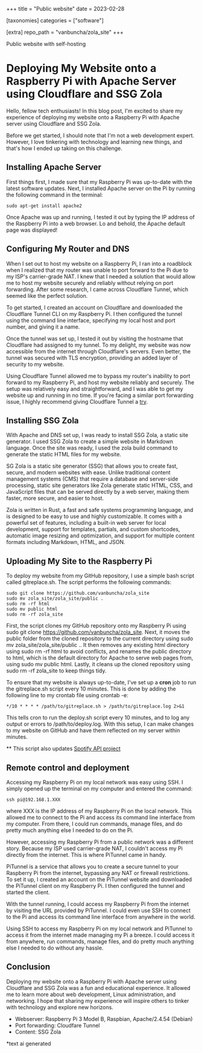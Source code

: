+++
title = "Public website"
date = 2023-02-28

[taxonomies]
categories = ["software"]

[extra]
repo_path = "vanbuncha/zola_site"
+++

Public website with self-hosting

<!-- more -->

# Deploying My Website onto a Raspberry Pi with Apache Server using Cloudflare and SSG Zola

Hello, fellow tech enthusiasts! In this blog post, I'm excited to share my experience of deploying my website onto a Raspberry Pi with Apache server using Cloudflare and SSG Zola.

Before we get started, I should note that I'm not a web development expert. However, I love tinkering with technology and learning new things, and that's how I ended up taking on this challenge.

## Installing Apache Server

First things first, I made sure that my Raspberry Pi was up-to-date with the latest software updates. Next, I installed Apache server on the Pi by running the following command in the terminal:

    sudo apt-get install apache2

Once Apache was up and running, I tested it out by typing the IP address of the Raspberry Pi into a web browser. Lo and behold, the Apache default page was displayed!

## Configuring My Router and DNS

When I set out to host my website on a Raspberry Pi, I ran into a roadblock when I realized that my router was unable to port forward to the Pi due to my ISP's carrier-grade NAT. I knew that I needed a solution that would allow me to host my website securely and reliably without relying on port forwarding. After some research, I came across Cloudflare Tunnel, which seemed like the perfect solution.

To get started, I created an account on Cloudflare and downloaded the Cloudflare Tunnel CLI on my Raspberry Pi. I then configured the tunnel using the command line interface, specifying my local host and port number, and giving it a name.

Once the tunnel was set up, I tested it out by visiting the hostname that Cloudflare had assigned to my tunnel. To my delight, my website was now accessible from the internet through Cloudflare's servers. Even better, the tunnel was secured with TLS encryption, providing an added layer of security to my website.

Using Cloudflare Tunnel allowed me to bypass my router's inability to port forward to my Raspberry Pi, and host my website reliably and securely. The setup was relatively easy and straightforward, and I was able to get my website up and running in no time. If you're facing a similar port forwarding issue, I highly recommend giving Cloudflare Tunnel a <a href="https://pimylifeup.com/raspberry-pi-cloudflare-tunnel/">try</a>.
## Installing SSG Zola

With Apache and DNS set up, I was ready to install SSG Zola, a static site generator. I used SSG Zola to create a simple website in Markdown language. Once the site was ready, I used the zola build command to generate the static HTML files for my website.

SG Zola is a static site generator (SSG) that allows you to create fast, secure, and modern websites with ease. Unlike traditional content management systems (CMS) that require a database and server-side processing, static site generators like Zola generate static HTML, CSS, and JavaScript files that can be served directly by a web server, making them faster, more secure, and easier to host.

Zola is written in Rust, a fast and safe systems programming language, and is designed to be easy to use and highly customizable. It comes with a powerful set of features, including a built-in web server for local development, support for templates, partials, and custom shortcodes, automatic image resizing and optimization, and support for multiple content formats including Markdown, HTML, and JSON.



## Uploading My Site to the Raspberry Pi

To deploy my website from my GitHub repository, I use a simple bash script called gitreplace.sh. The script performs the following commands:

```
sudo git clone https://github.com/vanbuncha/zola_site
sudo mv zola_site/zola_site/public .
sudo rm -rf html
sudo mv public html
sudo rm -rf zola_site
```
First, the script clones my GitHub repository onto my Raspberry Pi using sudo git clone https://github.com/vanbuncha/zola_site. Next, it moves the public folder from the cloned repository to the current directory using sudo mv zola_site/zola_site/public .. It then removes any existing html directory using sudo rm -rf html to avoid conflicts, and renames the public directory to html, which is the default directory for Apache to serve web pages from, using sudo mv public html. Lastly, it cleans up the cloned repository using sudo rm -rf zola_site to keep things tidy.

To ensure that my website is always up-to-date, I've set up a <b>cron</b> job to run the gitreplace.sh script every 10 minutes. This is done by adding the following line to my crontab file using crontab -e:


    */10 * * * * /path/to/gitreplace.sh > /path/to/gitreplace.log 2>&1
This tells cron to run the deploy.sh script every 10 minutes, and to log any output or errors to /path/to/deploy.log. With this setup, I can make changes to my website on GitHub and have them reflected on my server within minutes.

** This script also updates <a href="https://vanguyen.info/spotify_api_project/">Spotify API project</a>

## Remote control and deployment

Accessing my Raspberry Pi on my local network was easy using SSH. I simply opened up the terminal on my computer and entered the command:

    ssh pi@192.168.1.XXX
where XXX is the IP address of my Raspberry Pi on the local network. This allowed me to connect to the Pi and access its command line interface from my computer. From there, I could run commands, manage files, and do pretty much anything else I needed to do on the Pi.

However, accessing my Raspberry Pi from a public network was a different story. Because my ISP used carrier-grade NAT, I couldn't access my Pi directly from the internet. This is where PiTunnel came in handy.

PiTunnel is a service that allows you to create a secure tunnel to your Raspberry Pi from the internet, bypassing any NAT or firewall restrictions. To set it up, I created an account on the PiTunnel website and downloaded the PiTunnel client on my Raspberry Pi. I then configured the tunnel and started the client.

With the tunnel running, I could access my Raspberry Pi from the internet by visiting the URL provided by PiTunnel. I could even use SSH to connect to the Pi and access its command line interface from anywhere in the world.

Using SSH to access my Raspberry Pi on my local network and PiTunnel to access it from the internet made managing my Pi a breeze. I could access it from anywhere, run commands, manage files, and do pretty much anything else I needed to do without any hassle.


## Conclusion

Deploying my website onto a Raspberry Pi with Apache server using Cloudflare and SSG Zola was a fun and educational experience. It allowed me to learn more about web development, Linux administration, and networking. I hope that sharing my experience will inspire others to tinker with technology and explore new horizons.

-  Webserver: Raspberry Pi 3 Model B, Raspbian, Apache/2.4.54 (Debian)
- Port forwarding: Cloudfare Tunnel
- Content: SSG Zola 

*text ai generated
